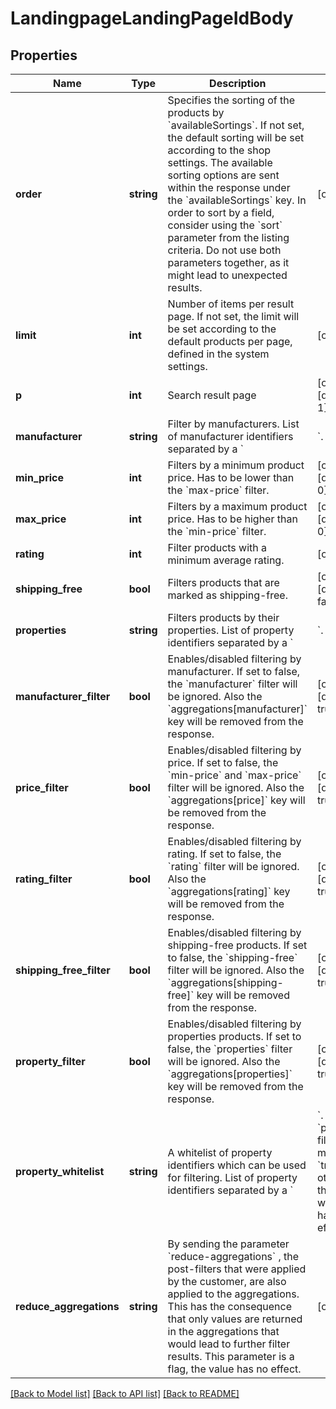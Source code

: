 # LandingpageLandingPageIdBody

## Properties
Name | Type | Description | Notes
------------ | ------------- | ------------- | -------------
**order** | **string** | Specifies the sorting of the products by &#x60;availableSortings&#x60;. If not set, the default sorting will be set according to the shop settings. The available sorting options are sent within the response under the &#x60;availableSortings&#x60; key. In order to sort by a field, consider using the &#x60;sort&#x60; parameter from the listing criteria. Do not use both parameters together, as it might lead to unexpected results. | [optional] 
**limit** | **int** | Number of items per result page. If not set, the limit will be set according to the default products per page, defined in the system settings. | [optional] 
**p** | **int** | Search result page | [optional] [default to 1]
**manufacturer** | **string** | Filter by manufacturers. List of manufacturer identifiers separated by a &#x60;|&#x60;. | [optional] 
**min_price** | **int** | Filters by a minimum product price. Has to be lower than the &#x60;max-price&#x60; filter. | [optional] [default to 0]
**max_price** | **int** | Filters by a maximum product price. Has to be higher than the &#x60;min-price&#x60; filter. | [optional] [default to 0]
**rating** | **int** | Filter products with a minimum average rating. | [optional] 
**shipping_free** | **bool** | Filters products that are marked as shipping-free. | [optional] [default to false]
**properties** | **string** | Filters products by their properties. List of property identifiers separated by a &#x60;|&#x60;. | [optional] 
**manufacturer_filter** | **bool** | Enables/disabled filtering by manufacturer. If set to false, the &#x60;manufacturer&#x60; filter will be ignored. Also the &#x60;aggregations[manufacturer]&#x60; key will be removed from the response. | [optional] [default to true]
**price_filter** | **bool** | Enables/disabled filtering by price. If set to false, the &#x60;min-price&#x60; and &#x60;max-price&#x60; filter will be ignored. Also the &#x60;aggregations[price]&#x60; key will be removed from the response. | [optional] [default to true]
**rating_filter** | **bool** | Enables/disabled filtering by rating. If set to false, the &#x60;rating&#x60; filter will be ignored. Also the &#x60;aggregations[rating]&#x60; key will be removed from the response. | [optional] [default to true]
**shipping_free_filter** | **bool** | Enables/disabled filtering by shipping-free products. If set to false, the &#x60;shipping-free&#x60; filter will be ignored. Also the &#x60;aggregations[shipping-free]&#x60; key will be removed from the response. | [optional] [default to true]
**property_filter** | **bool** | Enables/disabled filtering by properties products. If set to false, the &#x60;properties&#x60; filter will be ignored. Also the &#x60;aggregations[properties]&#x60; key will be removed from the response. | [optional] [default to true]
**property_whitelist** | **string** | A whitelist of property identifiers which can be used for filtering. List of property identifiers separated by a &#x60;|&#x60;. The &#x60;property-filter&#x60; must be &#x60;true&#x60;, otherwise the whitelist has no effect. | [optional] 
**reduce_aggregations** | **string** | By sending the parameter &#x60;reduce-aggregations&#x60; , the post-filters that were applied by the customer, are also applied to the aggregations. This has the consequence that only values are returned in the aggregations that would lead to further filter results. This parameter is a flag, the value has no effect. | [optional] 

[[Back to Model list]](../../README.md#documentation-for-models) [[Back to API list]](../../README.md#documentation-for-api-endpoints) [[Back to README]](../../README.md)

